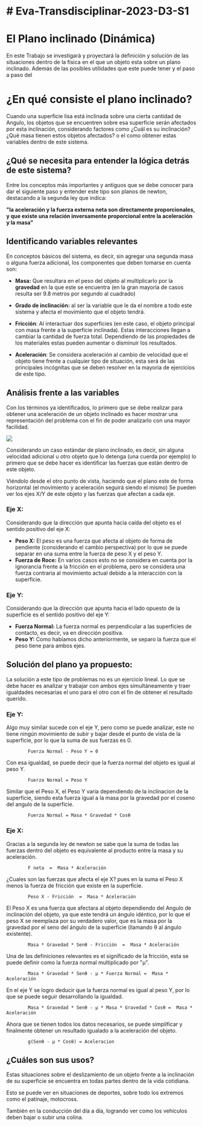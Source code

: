 # # Eva-Transdisciplinar-2023-D3-S1

# El Plano inclinado (Dinámica)

En este Trabajo se investigará y proyectará la definición y solución de las situaciones dentro de la física en el que un objeto esta sobre un plano inclinado. Además de las posibles utilidades que este puede tener y el paso a paso del

# ¿En qué consiste el plano inclinado?

Cuando una superficie lisa está inclinada sobre una cierta cantidad de Angulo, los objetos que se encuentren sobre esa superficie serán afectados por esta inclinación, considerando factores como ¿Cuál es su inclinación? ¿Qué masa tienen estos objetos afectados? o el como obtener estas variables dentro de este sistema.

## ¿Qué se necesita para entender la lógica detrás de este sistema?

Entre los conceptos más importantes y antiguos que se debe conocer para dar el siguiente paso y entender este tipo son planos de newton, destacando a la segunda ley que indica:

**"la aceleración y la fuerza externa neta son directamente proporcionales, y que existe una relación inversamente proporcional entre la aceleración y la masa"**

## Identificando variables relevantes

En conceptos básicos del sistema, es decir, sin agregar una segunda masa o alguna fuerza adicional, los componentes que deben tomarse en cuenta son:

- **Masa:**  Que resultara en el peso del objeto al multiplicarlo por la **gravedad** en la que este se encuentra (en la gran mayoría de casos resulta ser 9.8 metros por segundo al cuadrado)

- **Grado de inclinación:**  al ser la variable que le da el nombre a todo este sistema y afecta el movimiento que el objeto tendrá.

- **Fricción**: Al interactuar dos superficies (en este caso, el objeto principal con masa frente a la superficie inclinada). Estas interacciones llegan a cambiar la cantidad de fuerza total. Dependiendo de las propiedades de los materiales estas pueden aumentar o disminuir los resultados.

- **Aceleración**: Se considera aceleración al cambio de velocidad que el objeto tiene frente a cualquier tipo de situación, esta será de las principales incógnitas que se deben resolver en la mayoría de ejercicios de este tipo.

## Análisis frente a las variables
Con los términos ya identificados, lo primero que se debe realizar para obtener una aceleración de un objeto inclinado es hacer mostrar una representación del problema con el fin de poder analizarlo con una mayor facilidad.

![](https://cdn.kastatic.org/ka-perseus-images/1f848b6e7e25a2bc5d506b89a31434fda1d531ca.png)

Considerando un caso estándar de plano inclinado, es decir, sin alguna velocidad adicional u otro objeto que lo detenga (una cuerda por ejemplo) lo primero que se debe hacer es identificar las fuerzas que están dentro de este objeto.

Viéndolo desde el otro punto de vista, haciendo que el plano este de forma horizontal (el movimiento y aceleración seguirá siendo el mismo) Se pueden ver los ejes X/Y de este objeto y las fuerzas que afectan a cada eje.

### Eje X:
Considerando que la dirección que apunta hacia caída del objeto es el sentido positivo del eje X:
- **Peso X:** El peso es una fuerza que afecta al objeto de forma de pendiente (considerando el cambio perspectiva) por lo que se puede separar en una suma entre la fuerza de peso X y el peso Y.
- **Fuerza de Roce:** En varios casos esto no se considera en cuenta por la ignorancia frente a la fricción en el problema, pero se considera una fuerza contraria al movimiento actual debido a la interacción con la superficie.

### Eje Y:
Considerando que la dirección que apunta hacia el lado opuesto de la superficie es el sentido positivo del eje Y:
- **Fuerza Normal:** La fuerza normal es perpendicular a las superficies de contacto, es decir, va en dirección positiva.
- **Peso Y:** Como habíamos dicho anteriormente, se separo la fuerza que el peso tiene para ambos ejes.

## Solución del plano ya propuesto:
La solución a este tipo de problemas no es un ejercicio lineal. Lo que se debe hacer es analizar y trabajar con ambos ejes simultáneamente y traer igualdades necesarias el uno para el otro con el fin de obtener el resultado querido.

### Eje Y:
Algo muy similar sucede con el eje Y, pero como se puede analizar, este no tiene ningún movimiento de subir y bajar desde el punto de vista de la superficie, por lo que la suma de sus fuerzas es 0.

			Fuerza Normal - Peso Y = 0
   
Con esa igualdad, se puede decir que la fuerza normal del objeto es igual al peso Y.

			Fuerza Normal = Peso Y

Similar que el Peso X, el Peso Y varia dependiendo de la inclinacion de la superficie, siendo esta fuerza igual a la masa por la gravedad por el coseno del angulo de la superficie.

		    Fuerza Normal = Masa * Gravedad * Cosθ
		      	
### Eje X:
Gracias a la segunda ley de newton se sabe que la suma de todas las fuerzas dentro del objeto es equivalente al producto entre la masa y su aceleración.

			F neta  =  Masa * Aceleración


¿Cuales son las fuerzas que afecta el eje X? pues en la suma  el Peso X menos la fuerza de fricción que existe en la superficie.

			Peso X - Fricción  =  Masa * Aceleración
		
		
El Peso X es una fuerza que afectara al objeto dependiendo del Angulo de inclinación del objeto, ya que este tendrá un ángulo idéntico, por lo que el peso X se reemplaza por su verdadero valor, que es la masa por la gravedad por el seno del ángulo de la superficie (llamando θ al ángulo existente).

			Masa * Gravedad * Senθ - Fricción  =  Masa * Aceleración


Una de las definiciones relevantes es el significado de la fricción, esta se puede definir como la fuerza normal multiplicado por "μ".

			Masa * Gravedad * Senθ - μ * Fuerza Normal =  Masa * Aceleración


En el eje Y se logro deducir que la fuerza normal es igual al peso Y, por lo que se puede seguir desarrollando la igualdad.

			Masa * Gravedad * Senθ - μ * Masa * Gravedad * Cosθ =  Masa * Aceleración


Ahora que se tienen todos los datos necesarios, se puede simplificar y finalmente obtener un resultado igualado a la aceleración del objeto.

			g(Senθ - μ * Cosθ) = Aceleracion


## ¿Cuáles son sus usos?

Estas situaciones sobre el deslizamiento de un objeto frente a la inclinación de su superficie se encuentra en todas partes dentro de la vida cotidiana.

Esto se puede ver en situaciones de deportes, sobre todo los extremos como el patinaje, motocross.

También en la conducción del día a día, logrando ver como los vehículos deben bajar o subir una colina.
